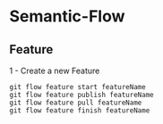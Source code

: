 # Semantic-Flow


## Feature
1 - Create a new Feature
``` 
git flow feature start featureName
git flow feature publish featureName
git flow feature pull featureName
git flow feature finish featureName
```
